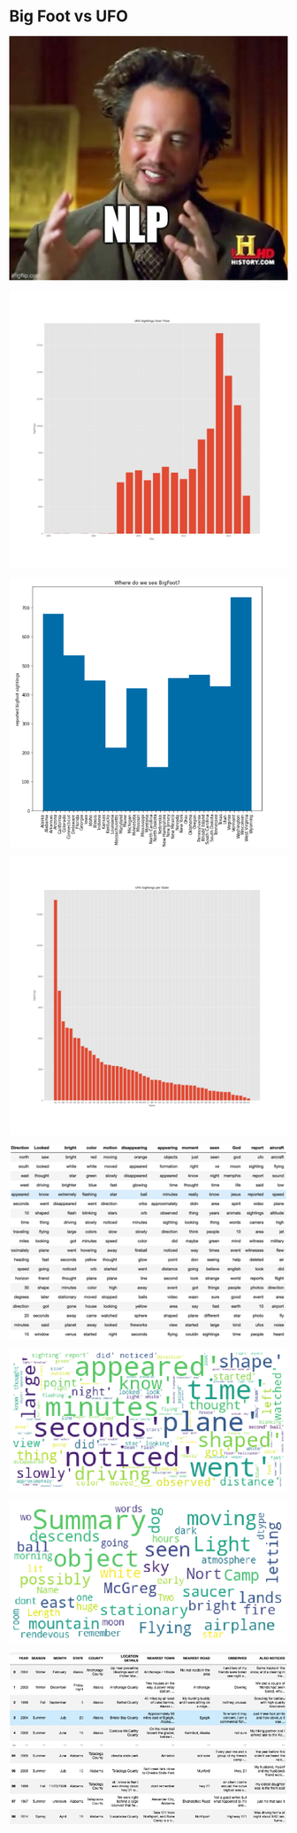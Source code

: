 # Big Foot vs UFO

![](images/meme.jpg)

![](images/ufo_dates.jpg)

![](images/date.png)

![](images/ufo_graph.jpg)

![](images/Screen%20Shot%202020-11-20%20at%206.46.42%20PM.png)

![](images/wordcloud_nmf.png)

![](images/wordcloud_whole.png)

![](images/Screen%20Shot%202020-11-20%20at%206.01.36%20PM.png)
